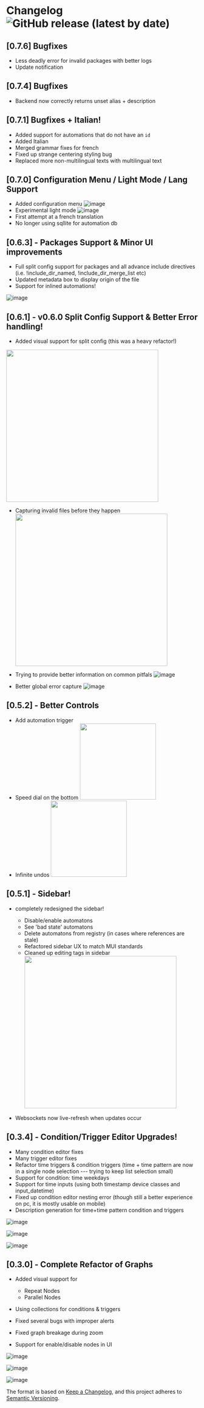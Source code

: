 # Changelog ![GitHub release (latest by date)](https://img.shields.io/github/v/release/asosnovsky/Shortumation?label=&style=for-the-badge)

## [0.7.6] Bugfixes

- Less deadly error for invalid packages with better logs
- Update notification

## [0.7.4] Bugfixes

- Backend now correctly returns unset alias + description

## [0.7.1] Bugfixes + Italian!

- Added support for automations that do not have an `id`
- Added Italian
- Merged grammar fixes for french
- Fixed up strange centering styling bug
- Replaced more non-multilingual texts with multilingual text

## [0.7.0] Configuration Menu / Light Mode / Lang Support

- Added configuration menu
  ![image](https://user-images.githubusercontent.com/7451445/187817636-311b5a83-4e08-4b6b-b3b8-2e7086ace136.png)
- Experimental light mode
  ![image](https://user-images.githubusercontent.com/7451445/187817711-c7a8e23c-b9a4-472b-a348-c1492f3c5d56.png)
- First attempt at a french translation
- No longer using sqllite for automation db

## [0.6.3] - Packages Support & Minor UI improvements

- Full split config support for packages and all advance include directives (i.e. !include_dir_named, !include_dir_merge_list etc)
- Updated metadata box to display origin of the file
- Support for inlined automations!

![image](https://user-images.githubusercontent.com/7451445/187043147-15cea23b-0b64-4484-9c87-747998ea9fe6.png)

## [0.6.1] - v0.6.0 Split Config Support & Better Error handling!

- Added visual support for split config (this was a heavy refactor!)

<img width="400px" src="https://user-images.githubusercontent.com/7451445/185440594-f988c136-dd35-4a44-99d9-6d54d2a27882.png" />

- Capturing invalid files before they happen
  <img width="400px" src="https://user-images.githubusercontent.com/7451445/185440785-ad48f4b3-b6c5-4362-9222-426c07c95776.png"/>

- Trying to provide better information on common pitfals
  ![image](https://user-images.githubusercontent.com/7451445/185440955-c7f15f95-c9cf-4368-bc4a-b84140b97b00.png)

- Better global error capture
  ![image](https://user-images.githubusercontent.com/7451445/185441268-9dbde36e-b28b-4a13-bd7f-45ae23834e78.png)

## [0.5.2] - Better Controls

- Add automation trigger
- Speed dial on the bottom
  <img src="https://user-images.githubusercontent.com/7451445/183231968-9891bbb4-5c7c-4e05-b804-36978c809a5c.png" width="200px"/>
- Infinite undos <img src="https://user-images.githubusercontent.com/7451445/183231977-ed000017-2886-4a57-b5fb-c7e527bf3894.png" width="200px"/>

## [0.5.1] - Sidebar!

- completely redesigned the sidebar!

  - Disable/enable automatons
  - See 'bad state' automatons
  - Delete automatons from registry (in cases where references are stale)
  - Refactored sidebar UX to match MUI standards
  - Cleaned up editing tags in sidebar
    <img src="https://user-images.githubusercontent.com/7451445/182066721-07a93651-2f83-44d5-8420-15093caa52df.png" width="400px"/>

- Websockets now live-refresh when updates occur

## [0.3.4] - Condition/Trigger Editor Upgrades!

- Many condition editor fixes
- Many trigger editor fixes
- Refactor time triggers & condition triggers (time + time pattern are now in a single node selection --- trying to keep list selection small)
- Support for condition: time weekdays
- Support for time inputs (using both timestamp device classes and input_datetime)
- Fixed up condition editor nesting error (though still a better experience on pc, it is mostly usable on mobile)
- Description generation for time+time pattern condition and triggers

![image](https://user-images.githubusercontent.com/7451445/180237072-e5bd37bf-b89f-4978-a0ca-1cc71d9bd5a8.png)

![image](https://user-images.githubusercontent.com/7451445/180237749-519244ad-ef94-4a3f-8925-67ac3ed98ee8.png)

![image](https://user-images.githubusercontent.com/7451445/180238004-4b04f13a-77a2-4c4c-9144-963dbc394bf4.png)

## [0.3.0] - Complete Refactor of Graphs

- Added visual support for

  - Repeat Nodes
  - Parallel Nodes

- Using collections for conditions & triggers
- Fixed several bugs with improper alerts
- Fixed graph breakage during zoom
- Support for enable/disable nodes in UI

![image](https://user-images.githubusercontent.com/7451445/179135734-8d7ca46d-7e6f-4975-abc3-de86a48de0c0.png)

![image](https://user-images.githubusercontent.com/7451445/179135790-a5e77e2b-6d42-4810-a27b-ff4d165e99ec.png)

![image](https://user-images.githubusercontent.com/7451445/179135916-8083aab5-bee1-4d27-b19d-9e000ca012f9.png)

The format is based on [Keep a Changelog](https://keepachangelog.com/en/1.0.0/),
and this project adheres to [Semantic Versioning](https://semver.org/spec/v2.0.0.html).
